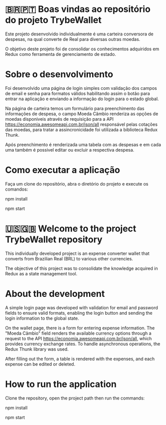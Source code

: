 # 🇧🇷🇵🇹 Boas vindas ao repositório do projeto TrybeWallet
Este projeto desenvolvido individualmente é uma carteira conversora de despesas, na qual converte de Real para diversas outras moedas.

O objetivo deste projeto foi de consolidar os conhecimentos adquiridos em Redux como ferramenta de gerenciamento de estado.
# Sobre o desenvolvimento
Foi desenvolvido uma página de login simples com validação dos campos de email e senha para formatos válidos habilitando assim o botão para entrar na aplicação e enviando a informação do login para o estado global.

Na página de carteira temos um formulário para preenchimento das informações de despesa, o campo Moeda Câmbio renderiza as opções de moedas disponiveis através de requisição para a API https://economia.awesomeapi.com.br/json/all responsável pelas cotações das moedas, para tratar a assincronicidade foi utilizada a biblioteca Redux Thunk.

Após preenchimento é renderizada uma tabela com as despesas e em cada uma também é possivel editar ou excluir a respectiva despesa.
# Como executar a aplicação
Faça um clone do repositório, abra o diretório do projeto e execute os comandos:

npm install

npm start

# 🇺🇸🇬🇧 Welcome to the project TrybeWallet repository
This individually developed project is an expense converter wallet that converts from Brazilian Real (BRL) to various other currencies.

The objective of this project was to consolidate the knowledge acquired in Redux as a state management tool.
# About the development
A simple login page was developed with validation for email and password fields to ensure valid formats, enabling the login button and sending the login information to the global state.

On the wallet page, there is a form for entering expense information. The "Moeda Câmbio" field renders the available currency options through a request to the API https://economia.awesomeapi.com.br/json/all, which provides currency exchange rates. To handle asynchronous operations, the Redux Thunk library was used.

After filling out the form, a table is rendered with the expenses, and each expense can be edited or deleted.

# How to run the application
Clone the repository, open the project path then run the commands:

npm install

npm start
<!-- Olá, Tryber!
Esse é apenas um arquivo inicial para o README do seu projeto.
É essencial que você preencha esse documento por conta própria, ok?
Não deixe de usar nossas dicas de escrita de README de projetos, e deixe sua criatividade brilhar!
:warning: IMPORTANTE: você precisa deixar nítido:
- quais arquivos/pastas foram desenvolvidos por você; 
- quais arquivos/pastas foram desenvolvidos por outra pessoa estudante;
- quais arquivos/pastas foram desenvolvidos pela Trybe.
-->
